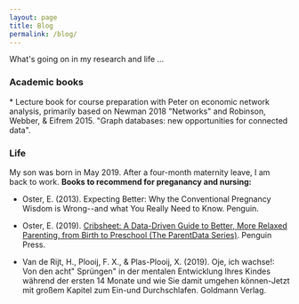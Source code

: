 ```yaml
---
layout: page
title: Blog
permalink: /blog/
---
```

What's going on in my research and life ... 
### Academic books
<p style="text-align: center;"></p>
* Lecture book for course preparation with Peter on economic network analysis, primarily based on Newman 2018 "Networks" and Robinson, Webber, & Eifrem 2015. "Graph databases: new opportunities for connected data".

### Life
My son was born in May 2019. After a four-month maternity leave, I am back to work. 
**Books to recommend for preganancy and nursing:**
* Oster, E. (2013). Expecting Better: Why the Conventional Pregnancy Wisdom is Wrong--and what You Really Need to Know. Penguin.

* Oster, E. (2019). [Cribsheet: A Data-Driven Guide to Better, More Relaxed Parenting, from Birth to Preschool (The ParentData Series)](https://www.amazon.com/Cribsheet-Data-Driven-Relaxed-Parenting-Preschool/dp/0525559256). Penguin Press. 

* Van de Rijt, H., Plooij, F. X., & Plas-Plooij, X. (2019). Oje, ich wachse!: Von den acht" Sprüngen" in der mentalen Entwicklung Ihres Kindes während der ersten 14 Monate und wie Sie damit umgehen können-Jetzt mit großem Kapitel zum Ein-und Durchschlafen. Goldmann Verlag.
